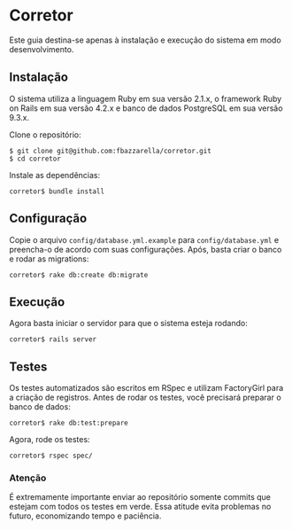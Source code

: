 # Corretor

Este guia destina-se apenas à instalação e execução do sistema em modo desenvolvimento.

## Instalação

O sistema utiliza a linguagem Ruby em sua versão 2.1.x, o framework Ruby on Rails em sua versão 4.2.x e banco de dados PostgreSQL em sua versão 9.3.x.

Clone o repositório:

    $ git clone git@github.com:fbazzarella/corretor.git
    $ cd corretor

Instale as dependências:

    corretor$ bundle install

## Configuração

Copie o arquivo `config/database.yml.example` para `config/database.yml` e preencha-o de acordo com suas configurações. Após, basta criar o banco e rodar as migrations:

    corretor$ rake db:create db:migrate

## Execução

Agora basta iniciar o servidor para que o sistema esteja rodando:

    corretor$ rails server

## Testes

Os testes automatizados são escritos em RSpec e utilizam FactoryGirl para a criação de registros. Antes de rodar os testes, você precisará preparar o banco de dados:

    corretor$ rake db:test:prepare
    
Agora, rode os testes:

    corretor$ rspec spec/

### Atenção

É extremamente importante enviar ao repositório somente commits que estejam com todos os testes em verde. Essa atitude evita problemas no futuro, economizando tempo e paciência.
